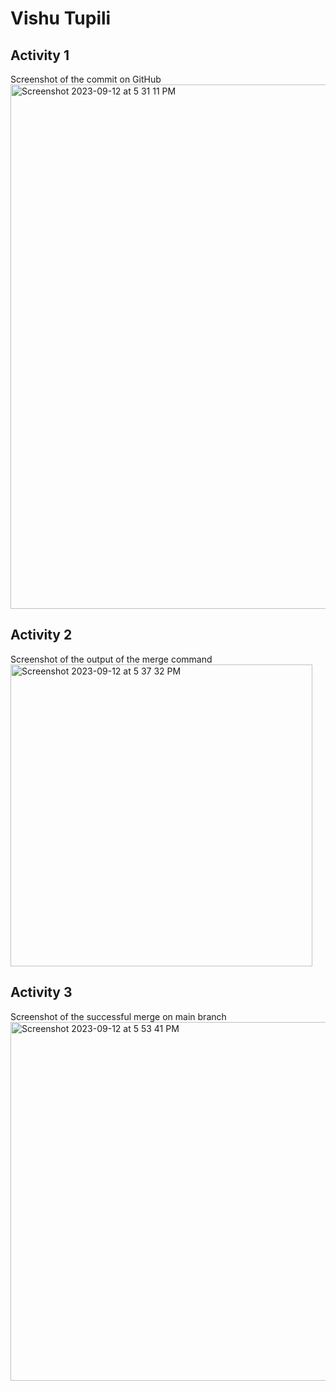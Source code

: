 # Vishu Tupili
## Activity 1
Screenshot of the commit on GitHub
<img width="839" alt="Screenshot 2023-09-12 at 5 31 11 PM" src="https://github.com/vishutupili/ECE444-F2023-Assignment1/assets/71949354/709889b0-0a89-416e-bfac-35a98defc430">
## Activity 2
Screenshot of the output of the merge command
<img width="483" alt="Screenshot 2023-09-12 at 5 37 32 PM" src="https://github.com/vishutupili/ECE444-F2023-Assignment1/assets/71949354/8dbdab04-12fc-4c45-bcdb-08998e3a9c0a">
## Activity 3
Screenshot of the successful merge on main branch
<img width="574" alt="Screenshot 2023-09-12 at 5 53 41 PM" src="https://github.com/vishutupili/ECE444-F2023-Assignment1/assets/71949354/cafa36e3-da60-4cf1-9352-6f8534b63649">
